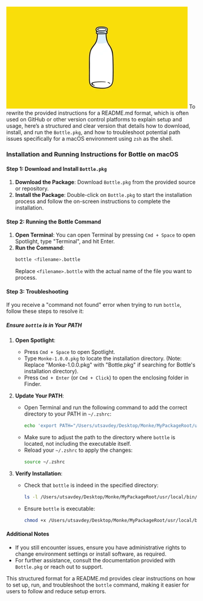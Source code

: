 ![Project Diagram](images/bottle.png "Project Diagram")
To rewrite the provided instructions for a README.md format, which is often used on GitHub or other version control platforms to explain setup and usage, here’s a structured and clear version that details how to download, install, and run the `Bottle.pkg`, and how to troubleshoot potential path issues specifically for a macOS environment using `zsh` as the shell.

### Installation and Running Instructions for Bottle on macOS

#### Step 1: Download and Install `Bottle.pkg`
1. **Download the Package**: Download `Bottle.pkg` from the provided source or repository.
2. **Install the Package**: Double-click on `Bottle.pkg` to start the installation process and follow the on-screen instructions to complete the installation.

#### Step 2: Running the Bottle Command
1. **Open Terminal**: You can open Terminal by pressing `Cmd + Space` to open Spotlight, type "Terminal", and hit Enter.
2. **Run the Command**:
   ```bash
   bottle <filename>.bottle
   ```
   Replace `<filename>.bottle` with the actual name of the file you want to process.

#### Step 3: Troubleshooting
If you receive a "command not found" error when trying to run `bottle`, follow these steps to resolve it:

##### Ensure `bottle` is in Your PATH
1. **Open Spotlight**:
   - Press `Cmd + Space` to open Spotlight.
   - Type `Monke-1.0.0.pkg` to locate the installation directory. (Note: Replace "Monke-1.0.0.pkg" with "Bottle.pkg" if searching for Bottle's installation directory).
   - Press `Cmd + Enter` (or `Cmd + Click`) to open the enclosing folder in Finder.

2. **Update Your PATH**:
   - Open Terminal and run the following command to add the correct directory to your PATH in `~/.zshrc`:
     ```bash
     echo 'export PATH="/Users/utsavdey/Desktop/Monke/MyPackageRoot/usr/local/bin:$PATH"' >> ~/.zshrc
     ```
   - Make sure to adjust the path to the directory where `bottle` is located, not including the executable itself.
   - Reload your `~/.zshrc` to apply the changes:
     ```bash
     source ~/.zshrc
     ```

3. **Verify Installation**:
   - Check that `bottle` is indeed in the specified directory:
     ```bash
     ls -l /Users/utsavdey/Desktop/Monke/MyPackageRoot/usr/local/bin/bottle
     ```
   - Ensure `bottle` is executable:
     ```bash
     chmod +x /Users/utsavdey/Desktop/Monke/MyPackageRoot/usr/local/bin/bottle
     ```

#### Additional Notes
- If you still encounter issues, ensure you have administrative rights to change environment settings or install software, as required.
- For further assistance, consult the documentation provided with `Bottle.pkg` or reach out to support.

This structured format for a README.md provides clear instructions on how to set up, run, and troubleshoot the `bottle` command, making it easier for users to follow and reduce setup errors.
